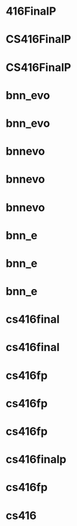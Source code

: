 # 416FinalP
# CS416FinalP
# CS416FinalP
# bnn_evo
# bnn_evo
# bnnevo
# bnnevo
# bnnevo
# bnn_e
# bnn_e
# bnn_e
# cs416final
# cs416final
# cs416fp
# cs416fp
# cs416fp
# cs416finalp
# cs416fp
# cs416
